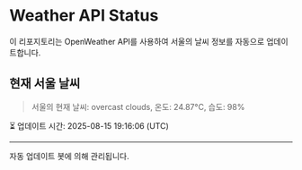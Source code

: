 
# Weather API Status

이 리포지토리는 OpenWeather API를 사용하여 서울의 날씨 정보를 자동으로 업데이트합니다.

## 현재 서울 날씨
> 서울의 현재 날씨: overcast clouds, 온도: 24.87°C, 습도: 98%

⏳ 업데이트 시간: 2025-08-15 19:16:06 (UTC)

---
자동 업데이트 봇에 의해 관리됩니다.
